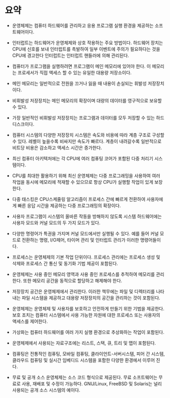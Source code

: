 # 요약

-   운영체제는 컴퓨터 하드웨어를 관리하고 응용 프로그램 실행 환경을 제공하는 소프트웨어이다.

-   인터럽트는 하드웨어가 운영체제와 상호 작용하는 주요 방법이다. 하드웨어 장치는 CPU에 신호를 보내 인터럽트를 촉발하여 일부 이벤트에 주의가 필요하다는 것을 CPU에 경고한다 인터럽트는 인터럽트 핸들러에 의해 관리된다.

-   컴퓨터가 프로그램을 실행하려면 프로그램이 메인 메모리에 있어야 한다. 이 메모리는 프로세서가 직접 액세스 할 수 있는 유일한 대용량 저장소이다.

-   메인 메모리는 일반적으로 전원을 끄거나 잃을 때 내용이 손실되는 휘발성 저장장치이다.

-   비휘발성 저장장치는 메인 메모리의 확장이며 대량의 데이터를 영구적으로 보유할 수 있다.

-   가장 일반적인 비휘발성 저장장치는 프로그램과 데이터를 모두 저장할 수 있는 하드디스크이다.

-   컴퓨터 시스템의 다양한 저장장치 시스템은 속도와 비용에 따라 계층 구조로 구성할 수 있다. 레벨이 높을수록 비싸지만 속도가 빠르다. 계층이 내려갈수록 일반적으로 비트당 비용은 감소하고 액세스 시간은 증가한다.

-   최신 컴퓨터 아키텍처에는 각 CPU에 여러 컴퓨팅 코어가 포함된 다중 처리기 시스템이다.

-   CPU를 최대한 활용하기 위해 최신 운영체제는 다중 프로그래밍을 사용하여 여러 작업을 동시에 메모리에 적재할 수 있으므로 항상 CPU가 실행할 작업이 있게 보장한다.

-   다중 태스킹은 CPU스케줄링 알고리즘이 프로세스 간에 빠르게 전환하여 사용자에게 빠른 응답 시간을 제공하는 다중 프로그래밍의 확장이다.

-   사용자 프로그램이 시스템의 올바른 작동을 방해하지 않도록 시스템 하드웨어에는 사용자 모드와 커널 모드의 두 가지 모드가 있다.

-   다양한 명령어가 특권을 가지며 커널 모드에서만 실행될 수 있다. 예를 들어 커널 모드로 전환하는 명령, I/O제어, 타이머 관리 및 인터럽트 관리가 이러한 명령어들이다.

-   프로세스는 운영체제의 기본 작업 단위이다. 프로세스 관리에는 프로세스 생성 및 삭제와 프로세스 간 통신 및 동기화 기법 제공이 포함된다.

-   운영체제는 사용 중인 메모리 영역과 사용 중인 프로세스를 추적하여 메모리를 관리한다. 또한 메모리 공간을 동적으로 할당하고 해제해야 한다.

-   저장장치 공간은 운영체제에서 관리한다. 이러한 책무에는 파일 및 디렉터리를 나타내는 파일 시스템을 제공하고 대용량 저장장치의 공간을 관리하는 것이 포함된다.

-   운영체제는 운영체제 및 사용자를 보호하고 안전하게 만들기 위한 기법을 제공한다. 보호 조치는 컴퓨터 시스템에서 사용 가능한 자원에 대한 프로세스 또는 사용자의 액세스를 제어한다.

-   가상화는 컴퓨터 하드웨어를 여러 가지 실행 환경으로 추상화하는 작업이 포함된다.

-   운영체제에서 사용되는 자료구조에는 리스트, 스택, 큐, 트리 및 맵이 포함된다.

-   컴퓨팅은 전통적인 컴퓨팅, 모바일 컴퓨팅, 클라이언트-서버시스템, 피어 간 시스템, 클라우드 컴퓨팅 및 실시간 임베디드 시스템을 포함한 다양한 환경에서 이루어 진다.

-   무료 및 공개 소스 운영체제는 소스 코드 형식으로 제공된다. 무료 소프트웨어는 무료로 사용, 재배포 및 수정이 가능하다. GNU/Linux, FreeBSD 및 Solaris는 널리 사용되는 공개 소스 시스템의 예이다.
